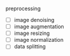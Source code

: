 preprocessing 

- [ ] image denoising
- [ ] image augmentation
- [ ] image resizing 
- [ ] image normalization
- [ ] data splitting